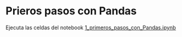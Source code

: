# Prieros pasos con Pandas

Ejecuta las celdas del notebook [1_primeros_pasos_con_Pandas.ipynb](./1_primeros_pasos_con_Pandas.ipynb)
